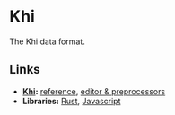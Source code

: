 # Khi

The Khi data format.

## Links

- [**Khi**](https://github.com/khilang/khilang)**:** [reference](https://github.com/khilang/khilang/blob/master/reference.md), [editor & preprocessors](https://khilang.github.io/khi-editor)
- **Libraries:** [Rust](https://github.com/khilang/khi.rs), [Javascript](https://github.com/khilang/khi.js)
